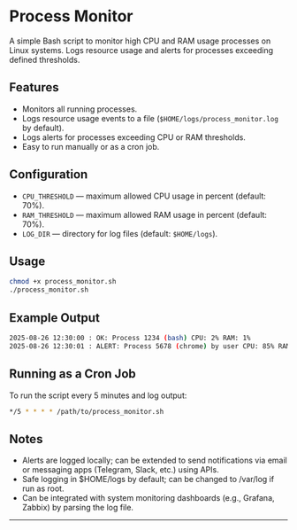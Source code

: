 # Process Monitor

A simple Bash script to monitor high CPU and RAM usage processes on Linux systems.
Logs resource usage and alerts for processes exceeding defined thresholds.

## Features
- Monitors all running processes.
- Logs resource usage events to a file (`$HOME/logs/process_monitor.log` by default).
- Logs alerts for processes exceeding CPU or RAM thresholds.
- Easy to run manually or as a cron job.

## Configuration
- `CPU_THRESHOLD` — maximum allowed CPU usage in percent (default: 70%).
- `RAM_THRESHOLD` — maximum allowed RAM usage in percent (default: 70%).
- `LOG_DIR` — directory for log files (default: `$HOME/logs`).

## Usage
```bash
chmod +x process_monitor.sh
./process_monitor.sh
```

## Example Output
```bash
2025-08-26 12:30:00 : OK: Process 1234 (bash) CPU: 2% RAM: 1%
2025-08-26 12:30:01 : ALERT: Process 5678 (chrome) by user CPU: 85% RAM: 72%!
```

## Running as a Cron Job
To run the script every 5 minutes and log output:
```bash
*/5 * * * * /path/to/process_monitor.sh
```

## Notes
- Alerts are logged locally; can be extended to send notifications via email or messaging apps (Telegram, Slack, etc.) using APIs.
- Safe logging in $HOME/logs by default; can be changed to /var/log if run as root.
- Can be integrated with system monitoring dashboards (e.g., Grafana, Zabbix) by parsing the log file. 
---
